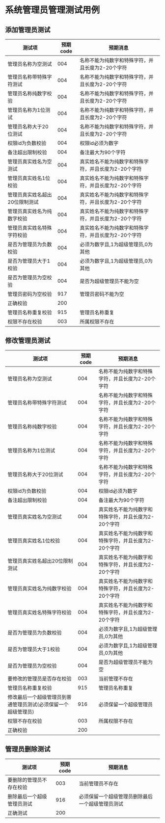 # 系统管理员管理测试用例

## 添加管理员测试

| 测试项                         | 预期code | 预期消息                                             |
| ------------------------------ | -------- | ---------------------------------------------------- |
| 管理员名称为空测试             | 004      | 名称不能为纯数字和特殊字符，并且长度为2-20个字符     |
| 管理员名称带特殊字符测试       | 004      | 名称不能为纯数字和特殊字符，并且长度为2-20个字符     |
| 管理员名称纯数字校验           | 004      | 名称不能为纯数字和特殊字符，并且长度为2-20个字符     |
| 管理员名称为1位测试            | 004      | 名称不能为纯数字和特殊字符，并且长度为2-20个字符     |
| 管理员名称大于20位测试         | 004      | 名称不能为纯数字和特殊字符，并且长度为2-20个字符     |
| 权限id为负数校验               | 004      | 权限id必须为数字                                     |
| 备注超出限制校验               | 004      | 备注最大为90个字符                                   |
| 管理员真实姓名为空测试         | 004      | 真实姓名不能为纯数字和特殊字符，并且长度为2-20个字符 |
| 管理员真实姓名1位校验          | 004      | 真实姓名不能为纯数字和特殊字符，并且长度为2-20个字符 |
| 管理员真实姓名超出20位限制测试 | 004      | 真实姓名不能为纯数字和特殊字符，并且长度为2-20个字符 |
| 管理员真实姓名为纯数字校验     | 004      | 真实姓名不能为纯数字和特殊字符，并且长度为2-20个字符 |
| 管理员真实姓名特殊字符校验     | 004      | 真实姓名不能为纯数字和特殊字符，并且长度为2-20个字符 |
| 是否为管理员为负数校验         | 004      | 必须为数字且,1为超级管理员,0为其他                   |
| 是否为管理员大于1校验          | 004      | 必须为数字且,1为超级管理员,0为其他                   |
| 是否为管理员为空校验          | 004      | 是否为超级管理员不能为空                   |
| 管理员密码为空校验          | 917      | 管理员密码不能为空                   |
| 正确校验         | 200      |                  |
| 管理员名称重复校验 | 915      | 管理员名称重复 |
| 权限不存在校验 | 003      | 所属权限不存在 |
## 修改管理员测试

| 测试项                         | 预期code | 预期消息                                             |
| ------------------------------ | -------- | ---------------------------------------------------- |
| 管理员名称为空测试             | 004      | 名称不能为纯数字和特殊字符，并且长度为2-20个字符     |
| 管理员名称带特殊字符测试       | 004      | 名称不能为纯数字和特殊字符，并且长度为2-20个字符     |
| 管理员名称纯数字校验           | 004      | 名称不能为纯数字和特殊字符，并且长度为2-20个字符     |
| 管理员名称为1位测试            | 004      | 名称不能为纯数字和特殊字符，并且长度为2-20个字符     |
| 管理员名称大于20位测试         | 004      | 名称不能为纯数字和特殊字符，并且长度为2-20个字符     |
| 权限id为负数校验               | 004      | 权限id必须为数字                                     |
| 备注超出限制校验               | 004      | 备注最大为90个字符                                   |
| 管理员真实姓名为空测试         | 004      | 真实姓名不能为纯数字和特殊字符，并且长度为2-20个字符 |
| 管理员真实姓名1位校验          | 004      | 真实姓名不能为纯数字和特殊字符，并且长度为2-20个字符 |
| 管理员真实姓名超出20位限制测试 | 004      | 真实姓名不能为纯数字和特殊字符，并且长度为2-20个字符 |
| 管理员真实姓名为纯数字校验     | 004      | 真实姓名不能为纯数字和特殊字符，并且长度为2-20个字符 |
| 管理员真实姓名特殊字符校验     | 004      | 真实姓名不能为纯数字和特殊字符，并且长度为2-20个字符 |
| 是否为管理员为负数校验         | 004      | 必须为数字且,1为超级管理员,0为其他                   |
| 是否为管理员大于1校验          | 004      | 必须为数字且,1为超级管理员,0为其他                   |
| 是否为管理员为空校验          | 004      | 是否为超级管理员不能为空                   |
| 要修改的管理员是否存在校验 | 003      | 当前管理不存在            |
| 管理员名称重复校验 | 915   | 管理员名称重复            |
| 修改最后一个超级管理员到普通管理员测试(必须保留一个超级管理员) | 916      | 必须保留一个超级管理员        |
| 权限不存在校验 | 003      | 所属权限不存在 |
| 正确校验 | 200      |         |

## 管理员删除测试

| 测试项                     | 预期code | 预期消息                                         |
| -------------------------- | -------- | ------------------------------------------------ |
| 要删除的管理员不存在校验   | 003      | 当前管理员不存在                                 |
| 删除最后一个超级管理员测试 | 916      | 必须保留一个超级管理员删除最后一个超级管理员测试 |
| 正确测试                   | 200      |                                                  |


